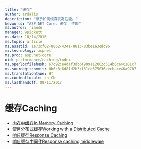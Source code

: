 ```yaml
---
title: "缓存"
author: ardalis
description: "演示如何缓存提高性能。"
keywords: "ASP.NET Core, 缓存, 性能"
ms.author: riande
manager: wpickett
ms.date: 10/14/2016
ms.topic: article
ms.assetid: 1e73cf62-8862-4341-8816-83be1a3edc96
ms.technology: aspnet
ms.prod: asp.net-core
uid: performance/caching/index
ms.openlocfilehash: 67c92ce4daf3db64909a12062c514b6c64c181c7
ms.sourcegitcommit: 0b6c8e6d81d2b3c161cd375036eecbace46a9707
ms.translationtype: HT
ms.contentlocale: zh-CN
ms.lasthandoff: 08/11/2017
---
```

# <a name="caching"></a><span data-ttu-id="8f030-104">缓存</span><span class="sxs-lookup"><span data-stu-id="8f030-104">Caching</span></span>

* [<span data-ttu-id="8f030-105">内存中缓存</span><span class="sxs-lookup"><span data-stu-id="8f030-105">In Memory Caching</span></span>](memory.md)
* [<span data-ttu-id="8f030-106">使用分布式缓存</span><span class="sxs-lookup"><span data-stu-id="8f030-106">Working with a Distributed Cache</span></span>](distributed.md)
* [<span data-ttu-id="8f030-107">响应缓存</span><span class="sxs-lookup"><span data-stu-id="8f030-107">Response Caching</span></span>](response.md)
* [<span data-ttu-id="8f030-108">响应缓存中间件</span><span class="sxs-lookup"><span data-stu-id="8f030-108">Response caching middleware</span></span>](middleware.md)

